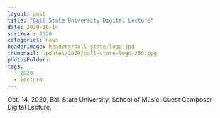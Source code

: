 ```yaml
---
layout: post
title: "Ball State University Digital Lecture"
date: 2020-10-14
sortYear: 2020
categories: news
headerImage: headers/ball-state-logo.jpg
thumbnail: updates/2020/ball-state-logo-250.jpg
photosFolder:
tags:
  - 2020
  - lecture
---
```

Oct. 14, 2020, Ball State University, School of Music: Guest Composer Digital Lecture.
